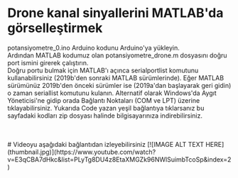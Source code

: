 # Drone kanal sinyallerini MATLAB'da görselleştirmek
<p> potansiyometre_0.ino Arduino kodunu Arduino'ya yükleyin.<br> 
Ardından MATLAB kodumuz olan potansiyometre_drone.m dosyasını doğru port ismini girerek çalıştırın.<br> 
Doğru portu bulmak için MATLAB'ı açınca serialportlist komutunu kullanabilirsiniz (2019b'den sonraki MATLAB sürümlerinde). 
Eğer MATLAB sürümünüz 2019b'den önceki sürümler ise (2019a'dan başlayarak geri gidin) o zaman seriallist komutunu kulanın.
Alternatif olarak Windows'da Aygıt Yöneticisi'ne gidip orada Bağlantı Noktaları (COM ve LPT) üzerine tıklayabilirsiniz. 
Yukarıda Code yazan yeşil bağlantıya tıklarsanız bu sayfadaki kodları zip dosyası halinde bilgisayarınıza indirebilirsiniz. </p> </br></br>
# Videoyu aşağıdaki bağlantıdan izleyebilirsiniz 
[![IMAGE ALT TEXT HERE](thumbnail.jpg)](https://www.youtube.com/watch?v=E3qCBA7dHkc&list=PLyTg8DU4z8EtaXMGZk96NWlSuimbTcoSp&index=2)</br></br>
